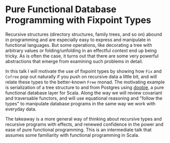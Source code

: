 # Pure Functional Database Programming with Fixpoint Types

Recursive structures (directory structures, family trees, and so on) abound in programming and are especially easy to express and manipulate in functional languages. But some operations, like decorating a tree with arbitrary values or folding/unfolding in an effectful context end up being tricky. As is often the case, it turns out that there are some very powerful abstractions that emerge from examining such problems in detail.

In this talk I will motivate the use of fixpoint types by showing how `Fix` and `Cofree` pop out naturally if you push on recursive data a little bit, and will relate these types to the better-known `Free` monad. The motivating example is serialization of a tree structure to and from Postgres using [doobie](https://github.com/tpolecat/doobie), a pure functional database layer for Scala. Along the way we will review covariant and traversable functors, and will use equational reasoning and "follow the types" to manipulate database programs in the same way we work with everyday data.

The takeaway is a more general way of thinking about recursive types and recursive programs with effects, and renewed confidence in the power and ease of pure functional programming. This is an intermediate talk that assumes some familiarity with functional programming in Scala.

